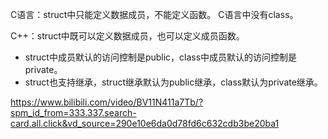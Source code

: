 C语言：struct中只能定义数据成员，不能定义函数。
      C语言中没有class。

C++：struct中既可以定义数据成员，也可以定义成员函数。
- struct中成员默认的访问控制是public，class中成员默认的访问控制是private。
- struct也支持继承，struct继承默认为public继承，class默认为private继承。


https://www.bilibili.com/video/BV11N411a7Tb/?spm_id_from=333.337.search-card.all.click&vd_source=290e10e6da0d78fd6c632cdb3be20ba1